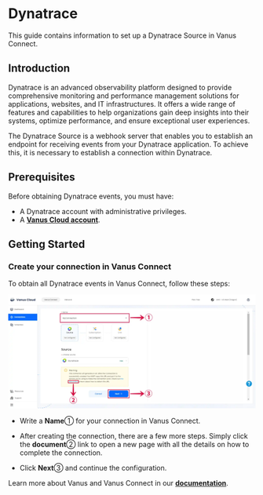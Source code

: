 # Dynatrace

This guide contains information to set up a Dynatrace Source in Vanus Connect.

## Introduction

Dynatrace is an advanced observability platform designed to provide comprehensive monitoring and performance management solutions for applications, websites, and IT infrastructures. It offers a wide range of features and capabilities to help organizations gain deep insights into their systems, optimize performance, and ensure exceptional user experiences.

The Dynatrace Source is a webhook server that enables you to establish an endpoint for receiving events from your Dynatrace application. To achieve this, it is necessary to establish a connection within Dynatrace.

## Prerequisites

Before obtaining Dynatrace events, you must have:

- A Dynatrace account with administrative privileges.
- A [**Vanus Cloud account**](https://cloud.vanus.ai).

## Getting Started

### Create your connection in Vanus Connect

To obtain all Dynatrace events in Vanus Connect, follow these steps:

![dynatrace-source-1](images/dynatrace-source-1.webp)

- Write a **Name**① for your connection in Vanus Connect.

- After creating the connection, there are a few more steps. Simply click the **document**② link to open a new page with all the details on how to complete the connection.

- Click **Next**③ and continue the configuration.


Learn more about Vanus and Vanus Connect in our [**documentation**](https://docs.vanus.ai).
